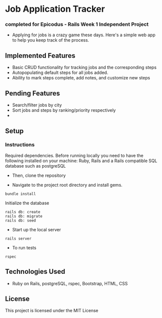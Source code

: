 
# Job Application Tracker
### completed for Epicodus - Rails Week 1 Independent Project
* Applying for jobs is a crazy game these days. Here's a simple web app to help you keep track of the process. 

## Implemented Features
* Basic CRUD functionality for tracking jobs and the corresponding steps 
* Autopopulating default steps for all jobs added.
* Ability to mark steps complete, add notes, and customize new steps

## Pending Features
* Search/filter jobs by city
* Sort jobs and steps by ranking/priority respectively
* 

## Setup
### Instructions
Required dependencies. Before running locally you need to have the following installed on your machine: Ruby, Rails and a Rails compatible SQL database such as postgreSQL
  
* Then, clone the repository

* Navigate to the project root directory and install gems.
```
bundle install
```

Initialize the database
```
rails db: create
rails db: migrate
rails db: seed
```

* Start up the local server
```
rails server
```

* To run tests
```
rspec
```

## Technologies Used
* Ruby on Rails, postgreSQL, rspec, Bootstrap, HTML, CSS

## License

This project is licensed under the MIT License
